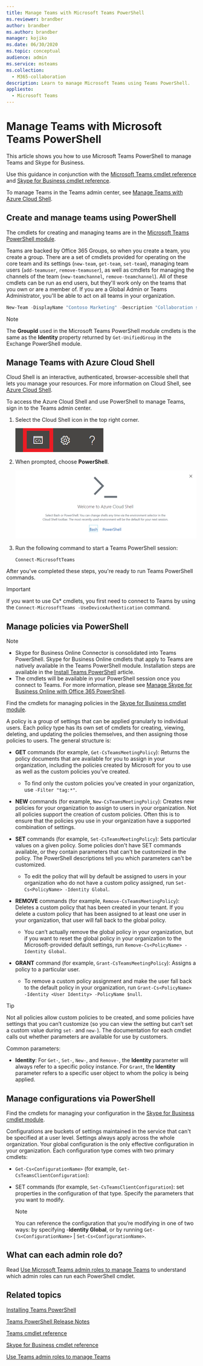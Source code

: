 ```yaml
---
title: Manage Teams with Microsoft Teams PowerShell
ms.reviewer: brandber
author: brandber
ms.author: brandber
manager: kojiko
ms.date: 06/30/2020
ms.topic: conceptual
audience: admin
ms.service: msteams
ms.collection: 
  - M365-collaboration
description: Learn to manage Microsoft Teams using Teams PowerShell.
appliesto: 
  - Microsoft Teams
---
```


# Manage Teams with Microsoft Teams PowerShell

This article shows you how to use Microsoft Teams PowerShell to manage Teams and Skype for Business.

Use this guidance in conjunction with the [Microsoft Teams cmdlet reference](/powershell/teams/?view=teams-ps) and [Skype for Business cmdlet reference](/powershell/skype/intro?view=skype-ps).

To manage Teams in the Teams admin center, see [Manage Teams with Azure Cloud Shell](#manage-teams-with-azure-cloud-shell).

## Create and manage teams using PowerShell

The cmdlets for creating and managing teams are in the [Microsoft Teams PowerShell module](https://www.powershellgallery.com/packages/MicrosoftTeams/).

Teams are backed by Office 365 Groups, so when you create a team, you create a group. There are a set of cmdlets provided for operating on the core team and its settings (``new-team``, ``get-team``,  ``set-team``), managing team users (``add-teamuser``, ``remove-teamuser``), as well as cmdlets for managing the channels of the team (``new-teamchannel``, ``remove-teamchannel``). All of these cmdlets can be run as end users, but they'll work only on the teams that you own or are a member of. If you are a Global Admin or Teams Administrator, you'll be able to act on all teams in your organization.

```powershell
New-Team -DisplayName "Contoso Marketing" -Description "Collaboration space for Contoso's Marketing department"
```

> [!NOTE]
> The **GroupId** used in the Microsoft Teams PowerShell module cmdlets is the same as the **Identity** property returned by ``Get-UnifiedGroup`` in the Exchange PowerShell module.

## Manage Teams with Azure Cloud Shell

Cloud Shell is an interactive, authenticated, browser-accessible shell that lets you manage your resources. For more information on Cloud Shell, see [Azure Cloud Shell](/azure/cloud-shell/overview).

To access the Azure Cloud Shell and use PowerShell to manage Teams, sign in to the Teams admin center.

1. Select the Cloud Shell icon in the top right corner.

    ![Screenshot of Teams admin center header with Cloud Shell icon.](media/cloud-shell-icon-select.png)

1. When prompted, choose **PowerShell**.

    ![Screenshot of Azure Cloud Shell prompt.](media/cloud-shell.png)

1. Run the following command to start a Teams PowerShell session:

    ```powershell
    Connect-MicrosoftTeams
    ```

After you've completed these steps, you're ready to run Teams PowerShell commands.

> [!IMPORTANT]
> If you want to use Cs* cmdlets, you first need to connect to Teams by using the ``Connect-MicrosoftTeams -UseDeviceAuthentication`` command.

## Manage policies via PowerShell

> [!NOTE]
> - Skype for Business Online Connector is consolidated into Teams PowerShell. Skype for Business Online cmdlets that apply to Teams are natively available in the Teams PowerShell module. Installation steps are available in the [Install Teams PowerShell](teams-powershell-install.md) article.
> - The cmdlets will be available in your PowerShell session once you connect to Teams. For more information, please see [Manage Skype for Business Online with Office 365 PowerShell](/office365/enterprise/powershell/manage-skype-for-business-online-with-office-365-powershell).

Find the cmdlets for managing policies in the [Skype for Business cmdlet module](/powershell/module/teams).

A policy is a group of settings that can be applied granularly to individual users. Each policy type has its own set of cmdlets for creating, viewing, deleting, and updating the policies themselves, and then assigning those policies to users. The general structure is:

- **GET** commands (for example, ``Get-CsTeamsMeetingPolicy``): Returns the policy documents that are available for you to assign in your organization, including the policies created by Microsoft for you to use as well as the custom policies you’ve created.
  - To find only the custom policies you’ve created in your organization, use ``-Filter "tag:*"``.

- **NEW** commands (for example, ``New-CsTeamsMeetingPolicy``): Creates new policies for your organization to assign to users in your organization. Not all policies support the creation of custom policies. Often this is to ensure that the policies you use in your organization have a supported combination of settings.

- **SET** commands (for example, ``Set-CsTeamsMeetingPolicy``): Sets particular values on a given policy. Some policies don't have SET commands available, or they contain parameters that can't be customized in the policy. The PowerShell descriptions tell you which parameters can't be customized.
  - To edit the policy that will by default be assigned to users in your organization who do not have a custom policy assigned, run ``Set-Cs<PolicyName> -Identity Global``.

- **REMOVE** commands (for example, ``Remove-CsTeamsMeetingPolicy``): Deletes a custom policy that has been created in your tenant. If you delete a custom policy that has been assigned to at least one user in your organization, that user will fall back to the global policy.
  - You can’t actually remove the global policy in your organization, but if you want to reset the global policy in your organization to the Microsoft-provided default settings, run ``Remove-Cs<PolicyName> -Identity Global``.

- **GRANT** command (for example, ``Grant-CsTeamsMeetingPolicy``): Assigns a policy to a particular user.
  - To remove a custom policy assignment and make the user fall back to the default policy in your organization, run ``Grant-Cs<PolicyName> -Identity <User Identity> -PolicyName $null``.

> [!TIP]
> Not all policies allow custom policies to be created, and some policies have settings that you can’t customize (so you can view the setting but can’t set a custom value during ``set-`` and ``new-``). The documentation for each cmdlet calls out whether parameters are available for use by customers.

Common parameters:

- **Identity**: For ``Get-``, ``Set-``, ``New-``, and ``Remove-``, the **Identity** parameter will always refer to a specific policy instance. For ``Grant``, the **Identity** parameter refers to a specific user object to whom the policy is being applied.

## Manage configurations via PowerShell

Find the cmdlets for managing your configuration in the [Skype for Business cmdlet module](/powershell/module/skype).

Configurations are buckets of settings maintained in the service that can't be specified at a user level. Settings always apply across the whole organization. Your global configuration is the only effective configuration in your organization. Each configuration type comes with two primary cmdlets:

- ``Get-Cs<ConfigurationName>`` (for example, ``Get-CsTeamsClientConfiguration``):

- SET commands (for example, ``Set-CsTeamsClientConfiguration``): set properties in the configuration of that type. Specify the parameters that you want to modify.
    > [!NOTE]
    > You can reference the configuration that you’re modifying in one of two ways: by specifying -**Identity Global**, or by running ``Get-Cs<ConfigurationName>`` | ``Set-Cs<ConfigurationName>``.

## What can each admin role do?

Read [Use Microsoft Teams admin roles to manage Teams](using-admin-roles.md) to understand which admin roles can run each PowerShell cmdlet.

## Related topics

[Installing Teams PowerShell](teams-powershell-install.md)

[Teams PowerShell Release Notes](teams-powershell-release-notes.md)

[Teams cmdlet reference](/powershell/teams/?view=teams-ps)

[Skype for Business cmdlet reference](/powershell/skype/intro?view=skype-ps)

[Use Teams admin roles to manage Teams](using-admin-roles.md)

